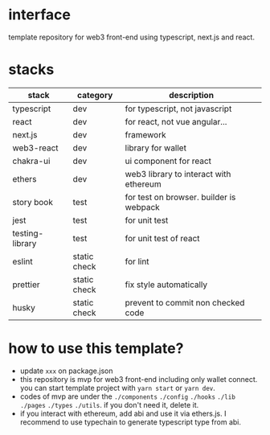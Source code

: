 # interface

template repository for web3 front-end using typescript, next.js and react.

# stacks

| stack           | category     | description                             |
| --------------- | ------------ | --------------------------------------- |
| typescript      | dev          | for typescript, not javascript          |
| react           | dev          | for react, not vue angular...           |
| next.js         | dev          | framework                               |
| web3-react      | dev          | library for wallet                      |
| chakra-ui       | dev          | ui component for react                  |
| ethers          | dev          | web3 library to interact with ethereum  |
| story book      | test         | for test on browser. builder is webpack |
| jest            | test         | for unit test                           |
| testing-library | test         | for unit test of react                  |
| eslint          | static check | for lint                                |
| prettier        | static check | fix style automatically                 |
| husky           | static check | prevent to commit non checked code      |

# how to use this template?

- update `xxx` on package.json
- this repository is mvp for web3 front-end including only wallet connect. you can start template project with `yarn start` or `yarn dev`.
- codes of mvp are under the `./components` `./config` `./hooks` `./lib` `./pages` `./types` `./utils`. if you don't need it, delete it.
- if you interact with ethereum, add abi and use it via ethers.js. I recommend to use typechain to generate typescript type from abi.
